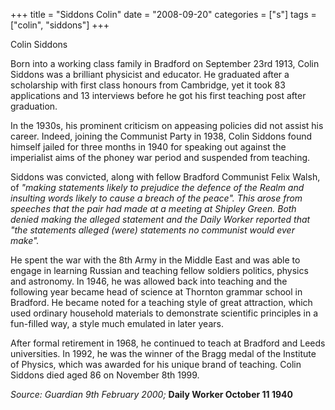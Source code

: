 +++
title = "Siddons Colin"
date = "2008-09-20"
categories = ["s"]
tags = ["colin", "siddons"]
+++

Colin Siddons

Born into a working class family in Bradford on September 23rd 1913, Colin Siddons was a brilliant physicist and educator. He graduated after a scholarship with first class honours from Cambridge, yet it took 83 applications and 13 interviews before he got his first teaching post after graduation. 

In the 1930s, his prominent criticism on appeasing policies did not assist his career. Indeed, joining the Communist Party in 1938, Colin Siddons found himself jailed for three months in 1940 for speaking out against the imperialist aims of the phoney war period and suspended from teaching. 

Siddons was convicted, along with fellow Bradford Communist Felix Walsh, of _"making statements likely to prejudice the defence of the Realm and insulting words likely to cause a breach of the peace". This arose from speeches that the pair had made at a meeting at Shipley Green. Both denied making the alleged statement and the Daily Worker reported that "the statements alleged (were) statements no communist would ever make"._ 

He spent the war with the 8th Army in the Middle East and was able to engage in learning Russian and teaching fellow soldiers politics, physics and astronomy. In 1946, he was allowed back into teaching and the following year became head of science at Thornton grammar school in Bradford. He became noted for a teaching style of great attraction, which used ordinary household materials to demonstrate scientific principles in a fun-filled way, a style much emulated in later years.

After formal retirement in 1968, he continued to teach at Bradford and Leeds universities. In 1992, he was the winner of the Bragg medal of the Institute of Physics, which was awarded for his unique brand of teaching. Colin Siddons died aged 86 on November 8th 1999.

_Source: Guardian 9th February 2000;_ __Daily Worker October 11 1940__
